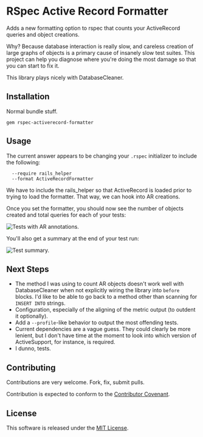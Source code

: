 RSpec Active Record Formatter
=============

Adds a new formatting option to rspec that counts your ActiveRecord queries
and object creations.

Why? Because database interaction is really slow, and careless creation of large
graphs of objects is a primary cause of insanely slow test suites. This project
can help you diagnose where you're doing the most damage so that you can
start to fix it.

This library plays nicely with DatabaseCleaner.

Installation
------------

Normal bundle stuff.

    gem rspec-activerecord-formatter


Usage
------------

The current answer appears to be changing your `.rspec` initializer to include the following:

      --require rails_helper
      --format ActiveRecordFormatter

We have to include the rails_helper so that ActiveRecord is loaded prior to trying to load the
formatter. That way, we can hook into AR creations.

Once you set the formatter, you should now see the number of objects created and total queries
for each of your tests:

![Tests with AR annotations.](https://github.com/jmmastey/rspec-activerecord-formatter/raw/master/doc/images/demo_2.png "Tests with AR annotations.")

You'll also get a summary at the end of your test run:

![Test summary.](https://github.com/jmmastey/rspec-activerecord-formatter/raw/master/doc/images/demo_1.png "Test summary.")

Next Steps
------------
* The method I was using to count AR objects doesn't work well with DatabaseCleaner when not explicitly wiring the library into `before` blocks.
  I'd like to be able to go back to a method other than scanning for `INSERT INTO` strings.
* Configuration, especially of the aligning of the metric output (to outdent it optionally).
* Add a `--profile`-like behavior to output the most offending tests.
* Current dependencies are a vague guess. They could clearly be more lenient, but I don't have time at the moment to look into which version of ActiveSupport, for instance, is required.
* I dunno, tests.

Contributing
------------

Contributions are very welcome. Fork, fix, submit pulls.

Contribution is expected to conform to the [Contributor Covenant](https://github.com/jmmastey/rspec-activerecord-formatter/blob/master/CODE_OF_CONDUCT.md).

License
------------

This software is released under the [MIT License](https://github.com/jmmastey/rspec-activerecord-formatter/blob/master/MIT-LICENSE).
